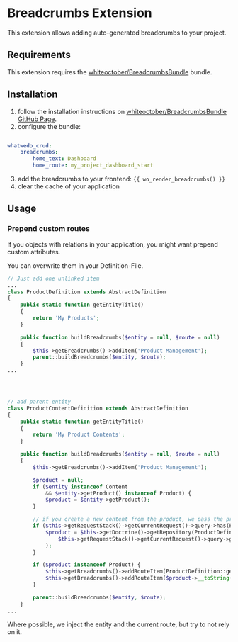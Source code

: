 # Breadcrumbs Extension

This extension allows adding auto-generated breadcrumbs to your project.

## Requirements
This extension requires the [whiteoctober/BreadcrumbsBundle](https://github.com/whiteoctober/BreadcrumbsBundle) bundle.

## Installation

1. follow the installation instructions on [whiteoctober/BreadcrumbsBundle GitHub Page](https://github.com/whiteoctober/BreadcrumbsBundle).
2. configure the bundle:
```yml

whatwedo_crud:
    breadcrumbs:
        home_text: Dashboard
        home_route: my_project_dashboard_start

```
3. add the breadcrumbs to your frontend: `{{ wo_render_breadcrumbs() }}`
3. clear the cache of your application

## Usage

### Prepend custom routes

If you objects with relations in your application, you might want prepend custom attributes.

You can overwrite them in your Definition-File. 

```php
// Just add one unlinked item
...
class ProductDefinition extends AbstractDefinition
{
    public static function getEntityTitle()
    {
        return 'My Products';
    }

    public function buildBreadcrumbs($entity = null, $route = null)
    {
        $this->getBreadcrumbs()->addItem('Product Management');
        parent::buildBreadcrumbs($entity, $route);
    }
...




// add parent entity
class ProductContentDefinition extends AbstractDefinition
{
    public static function getEntityTitle()
    {
        return 'My Product Contents';
    }

    public function buildBreadcrumbs($entity = null, $route = null)
    {
        $this->getBreadcrumbs()->addItem('Product Management');

        $product = null;
        if ($entity instanceof Content
            && $entity->getProduct() instanceof Product) {
            $product = $entity->getProduct();
        }

        // if you create a new content from the product, we pass the product id by parameter
        if ($this->getRequestStack()->getCurrentRequest()->query->has(ProductDefinition::getQueryAlias())) {
            $product = $this->getDoctrine()->getRepository(ProductDefinition::getEntity())->find(
                $this->getRequestStack()->getCurrentRequest()->query->get(ProductDefinition::getQueryAlias())
            );
        }

        if ($product instanceof Product) {
            $this->getBreadcrumbs()->addRouteItem(ProductDefinition::getEntityTitle(), ProductDefinition::getRoutePrefix() . '_' . RouteEnum::INDEX);
            $this->getBreadcrumbs()->addRouteItem($product->__toString(), ProductDefinition::getRoutePrefix() . '_' . RouteEnum::SHOW, ['id' => $product->getId()]);
        }

        parent::buildBreadcrumbs($entity, $route);
    }
...
```
Where possible, we inject the entity and the current route, but try to not rely on it.
